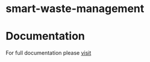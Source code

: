 # smart-waste-management

# Documentation
For full documentation please [visit](https://yilmaznaslan.github.io/aws-iot-core-create-many-things-boto3/) 
